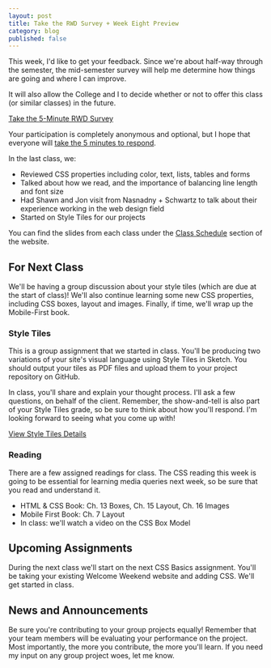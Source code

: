 ```yaml
---
layout: post
title: Take the RWD Survey + Week Eight Preview
category: blog
published: false
---
```


This week, I'd like to get your feedback.  Since we're about half-way through the semester, the mid-semester survey will help me determine how things are going and where I can improve.  

It will also allow the College and I to decide whether or not to offer this class (or similar classes) in the future.  

<a class="button" href="http://rwdkent.com/class/survey/">Take the 5-Minute RWD Survey</a>

Your participation is completely anonymous and optional, but I hope that everyone will <a href="http://rwdkent.com/class/survey/">take the 5 minutes to respond</a>.  

In the last class, we:

* Reviewed CSS properties including color, text, lists, tables and forms
* Talked about how we read, and the importance of balancing line length and font size
* Had Shawn and Jon visit from Nasnadny + Schwartz to talk about their experience working in the web design field
* Started on Style Tiles for our projects

You can find the slides from each class under the [Class Schedule](http://rwdkent.com/class/schedule/) section of the website.

## For Next Class

We'll be having a group discussion about your style tiles (which are due at the start of class)!  We'll also continue learning some new CSS properties, including CSS boxes, layout and images.  Finally, if time, we'll wrap up the Mobile-First book.

### Style Tiles

This is a group assignment that we started in class.  You'll be producing two variations of your site's visual language using Style Tiles in Sketch.  You should output your tiles as PDF files and upload them to your project repository on GitHub.  

In class, you'll share and explain your thought process.  I'll ask a few questions, on behalf of the client.  Remember, the show-and-tell is also part of your Style Tiles grade, so be sure to think about how you'll respond.  I'm looking forward to seeing what you come up with!

<a href="http://rwdkent.com/class/assignments/style/" class="button small">View Style Tiles Details</a>

### Reading

There are a few assigned readings for class.  The CSS reading this week is going to be essential for learning media queries next week, so be sure that you read and understand it.  

* HTML & CSS Book:  Ch. 13 Boxes, Ch. 15 Layout, Ch. 16 Images
* Mobile First Book: Ch. 7 Layout
* In class: we'll watch a video on the CSS Box Model


## Upcoming Assignments

During the next class we'll start on the next CSS Basics assignment.  You'll be taking your existing Welcome Weekend website and adding CSS.  We'll get started in class.


## News and Announcements

Be sure you're contributing to your group projects equally!  Remember that your team members will be evaluating your performance on the project.  Most importantly, the more you contribute, the more you'll learn.  If you need my input on any group project woes, let me know.  
  

